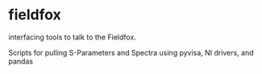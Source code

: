 # fieldfox

interfacing tools to talk to the Fieldfox. 

Scripts for pulling S-Parameters and Spectra using pyvisa, NI drivers, and pandas
